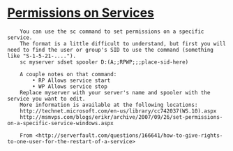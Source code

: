# [Permissions on Services](http://serverfault.com/questions/166641/how-to-give-rights-to-one-user-for-the-restart-of-a-service)
		
		You can use the sc command to set permissions on a specific service.
		The format is a little difficult to understand, but first you will need to find the user or group's SID to use the command (something like "S-1-5-21-....").
		sc myserver sdset spooler D:(A;;RPWP;;;place-sid-here)

		A couple notes on that command:
			• RP Allows service start
			• WP Allows service stop
		Replace myserver with your server's name and spooler with the service you want to edit.
		More information is available at the following locations:
		http://technet.microsoft.com/en-us/library/cc742037(WS.10).aspx
		http://msmvps.com/blogs/erikr/archive/2007/09/26/set-permissions-on-a-specific-service-windows.aspx
		
		From <http://serverfault.com/questions/166641/how-to-give-rights-to-one-user-for-the-restart-of-a-service> 

